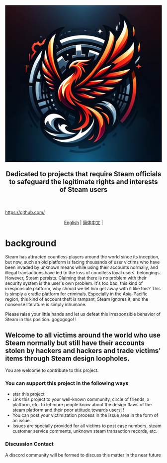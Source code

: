 <h2 align="center">

<picture>
  <source media="(prefers-color-scheme: dark)" srcset="./beatsteam.png" />
  <source media="(prefers-color-scheme: light)" srcset="./beatsteam.png" />
  <img src="./beatsteam.png" />
</picture>

Dedicated to projects that require Steam officials to safeguard the legitimate rights and interests of Steam users
</h2>

<div align="center">

<br />

</div>

https://github.com/

<p align="center">
  <a href="./README.md">English</a> | 
  <a href="./README_zh.md">简体中文</a> | 
</p>


# background

Steam has attracted countless players around the world since its inception, but now, such an old platform is facing thousands of user victims who have been invaded by unknown means while using their accounts normally, and illegal transactions have led to the loss of countless loyal users' belongings. However, Steam persists. Claiming that there is no problem with their security system is the user's own problem. It's too bad, this kind of irresponsible platform, why should we let him get away with it like this? This is simply a cradle platform for criminals. Especially in the Asia-Pacific region, this kind of account theft is rampant, Steam ignores it, and the nonsense literature is simply inhumane.

Please raise your little hands and let us defeat this irresponsible behavior of Steam in this position.
gogogogo! !

## Welcome to all victims around the world who use Steam normally but still have their accounts stolen by hackers and hackers and trade victims' items through Steam design loopholes.

You are welcome to contribute to this project.

### You can support this project in the following ways

* star this project
* Link this project to your well-known community, circle of friends, x platform, etc. to let more people know about the design flaws of the steam platform and their poor attitude towards users! !
* You can post your victimization process in the issue area in the form of an issue.
* Issues are specially provided for all victims to post case numbers, steam customer service comments, unknown steam transaction records, etc.

### Discussion Contact

A discord community will be formed to discuss this matter in the near future
​

